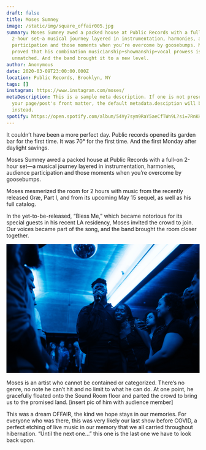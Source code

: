 ```yaml
---
draft: false
title: Moses Sumney
image: /static/img/square_offair005.jpg
summary: Moses Sumney awed a packed house at Public Records with a full-on
  2-hour set—a musical journey layered in instrumentation, harmonies, audience
  participation and those moments when you’re overcome by goosebumps. Moses
  proved that his combination musicianship+showmanship+vocal prowess is
  unmatched. And the band brought it to a new level. 
author: Anonymous
date: 2020-03-09T23:00:00.000Z
location: Public Records, Brooklyn, NY
tags: []
instagram: https://www.instagram.com/moses/
metaDescription: This is a sample meta description. If one is not present in
  your page/post's front matter, the default metadata.desciption will be used
  instead.
spotify: https://open.spotify.com/album/54Vy7sym9RaY5aeCfTWn9L?si=7RnKHMu7RwafPSt-oungLg&dl_branch=1
---
```

It couldn’t have been a more perfect day. Public records opened its garden bar for the first time. It was 70° for the first time. And the first Monday after daylight savings. 

Moses Sumney awed a packed house at Public Records with a full-on 2-hour set—a musical journey layered in instrumentation, harmonies, audience participation and those moments when you’re overcome by goosebumps. 

Moses mesmerized the room for 2 hours with music from the recently released Græ, Part I, and from its upcoming May 15 sequel, as well as his full catalog. 

In the yet-to-be-released, “Bless Me,” which became notorious for its special guests in his recent LA residency, Moses invited the crowd to join. Our voices became part of the song, and the band brought the room closer together. 

![](/static/img/dsc07094.jpg)

Moses is an artist who cannot be contained or categorized. There’s no genre, no note he can’t hit and no limit to what he can do. At one point, he gracefully floated onto the Sound Room floor and parted the crowd to bring us to the promised land. \[insert pic of him with audience member]

This was a dream OFFAIR, the kind we hope stays in our memories. For everyone who was there, this was very likely our last show before COVID, a perfect etching of live music in our memory that we all carried throughout hibernation. “Until the next one…” this one is the last one we have to look back upon.